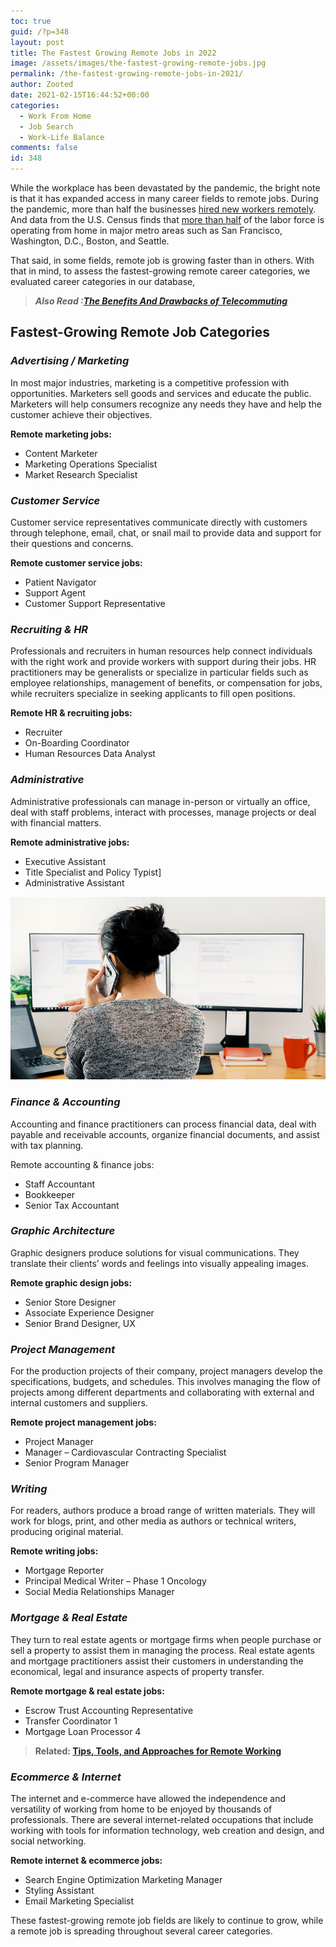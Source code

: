```yaml
---
toc: true
guid: /?p=348
layout: post
title: The Fastest Growing Remote Jobs in 2022
image: /assets/images/the-fastest-growing-remote-jobs.jpg
permalink: /the-fastest-growing-remote-jobs-in-2021/
author: Zooted
date: 2021-02-15T16:44:52+00:00
categories:
  - Work From Home
  - Job Search
  - Work-Life Balance
comments: false
id: 348
---
```

While the workplace has been devastated by the pandemic, the bright note is that it has expanded access in many career fields to remote jobs. During the pandemic, more than half the businesses [hired new workers remotely](http://rh-us.mediaroom.com/2020-09-30-Survey-More-Than-Half-Of-Companies-Hired-New-Staff-Remotely-During-The-Pandemic). And data from the U.S. Census finds that [more than half](https://www.bloomberg.com/news/articles/2020-11-24/half-the-labor-force-in-major-u-s-cities-is-working-from-home) of the labor force is operating from home in major metro areas such as San Francisco, Washington, D.C., Boston, and Seattle.

That said, in some fields, remote job is growing faster than in others. With that in mind, to assess the fastest-growing remote career categories, we evaluated career categories in our database,

<blockquote class="wp-block-quote">
  <p>
    <strong><em>Also Read :<a href="/the-benefits-and-drawbacks-of-telecommuting/">The Benefits And Drawbacks of Telecommuting</a></em></strong>
  </p>
</blockquote>

## **Fastest-Growing Remote Job Categories**

### ***Advertising / Marketing***

In most major industries, marketing is a competitive profession with opportunities. Marketers sell goods and services and educate the public. Marketers will help consumers recognize any needs they have and help the customer achieve their objectives.

**Remote marketing jobs:**

* Content Marketer
* Marketing Operations Specialist
* Market Research Specialist

### ***Customer Service***

Customer service representatives communicate directly with customers through telephone, email, chat, or snail mail to provide data and support for their questions and concerns.

**Remote customer service jobs:**

* Patient Navigator 
* Support Agent 
* Customer Support Representative 

### ***Recruiting & HR***

Professionals and recruiters in human resources help connect individuals with the right work and provide workers with support during their jobs. HR practitioners may be generalists or specialize in particular fields such as employee relationships, management of benefits, or compensation for jobs, while recruiters specialize in seeking applicants to fill open positions.

**Remote HR & recruiting jobs:**

* Recruiter 
* On-Boarding Coordinator 
* Human Resources Data Analyst 

### ***Administrative***

Administrative professionals can manage in-person or virtually an office, deal with staff problems, interact with processes, manage projects or deal with financial matters.

**Remote administrative jobs:**

* Executive Assistant 
* Title Specialist and Policy Typist] 
* Administrative Assistant

  

![The Fastest Growing Remote Jobs in 2022](/assets/images/fastest-growing-remote-jobs.jpg)







### ***Finance & Accounting***

Accounting and finance practitioners can process financial data, deal with payable and receivable accounts, organize financial documents, and assist with tax planning.

Remote accounting & finance jobs:

* Staff Accountant 
* Bookkeeper 
* Senior Tax Accountant 

### ***Graphic Architecture***

Graphic designers produce solutions for visual communications. They translate their clients&#8217; words and feelings into visually appealing images.

**Remote graphic design jobs:**

* Senior Store Designer 
* Associate Experience Designer 
* Senior Brand Designer, UX

### ***Project Management***

For the production projects of their company, project managers develop the specifications, budgets, and schedules. This involves managing the flow of projects among different departments and collaborating with external and internal customers and suppliers.

**Remote project management jobs:**

* Project Manager 
* Manager – Cardiovascular Contracting Specialist
* Senior Program Manager

### ***Writing***

For readers, authors produce a broad range of written materials. They will work for blogs, print, and other media as authors or technical writers, producing original material.

**Remote writing jobs:**

* Mortgage Reporter 
* Principal Medical Writer – Phase 1 Oncology
* Social Media Relationships Manager 

### ***Mortgage & Real Estate***

They turn to real estate agents or mortgage firms when people purchase or sell a property to assist them in managing the process. Real estate agents and mortgage practitioners assist their customers in understanding the economical, legal and insurance aspects of property transfer.

**Remote mortgage & real estate jobs:**

* Escrow Trust Accounting Representative
* Transfer Coordinator 1
* Mortgage Loan Processor 4

>  **Related: [Tips, Tools, and Approaches for Remote Working](/tips-tools-and-approach-for-remote-working/)**

### ***Ecommerce & Internet***

The internet and e-commerce have allowed the independence and versatility of working from home to be enjoyed by thousands of professionals. There are several internet-related occupations that include working with tools for information technology, web creation and design, and social networking.

**Remote internet & ecommerce jobs:**

* Search Engine Optimization Marketing Manager
* Styling Assistant
* Email Marketing Specialist 

These fastest-growing remote job fields are likely to continue to grow, while a remote job is spreading throughout several career categories.
